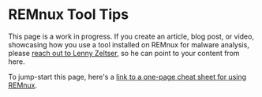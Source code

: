 # REMnux Tool Tips

This page is a work in progress. If you create an article, blog post, or video, showcasing how you use a tool installed on REMnux for malware analysis, please [reach out to Lenny Zeltser,](https://zeltser.com/contact) so he can point to your content from here.

To jump-start this page, here's a [link to a one-page cheat sheet for using REMnux](https://zeltser.com/remnux-malware-analysis-tips/).

